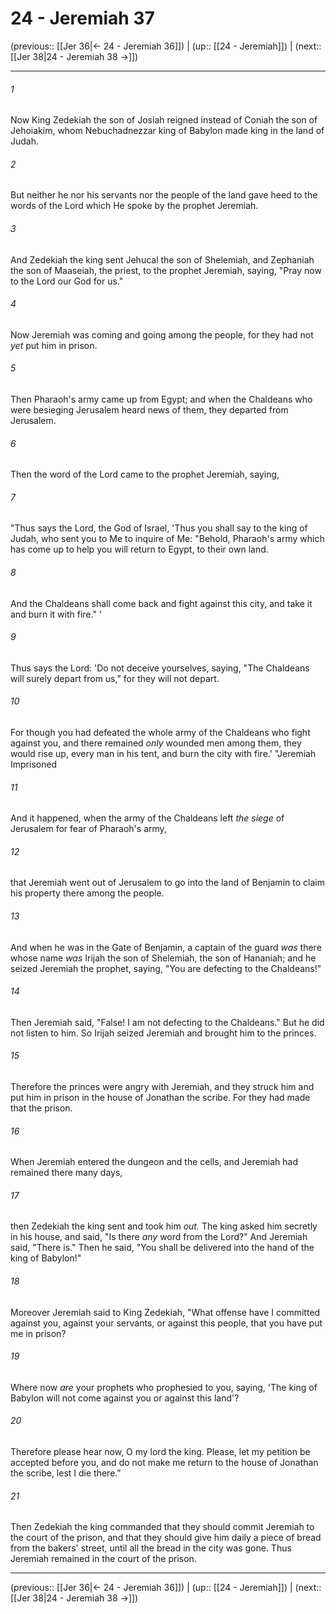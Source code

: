 # 24 - Jeremiah 37

(previous:: [[Jer 36|← 24 - Jeremiah 36]]) | (up:: [[24 - Jeremiah]]) | (next:: [[Jer 38|24 - Jeremiah 38 →]])

***


###### 1 
Now King Zedekiah the son of Josiah reigned instead of Coniah the son of Jehoiakim, whom Nebuchadnezzar king of Babylon made king in the land of Judah. 

###### 2 
But neither he nor his servants nor the people of the land gave heed to the words of the Lord which He spoke by the prophet Jeremiah. 

###### 3 
And Zedekiah the king sent Jehucal the son of Shelemiah, and Zephaniah the son of Maaseiah, the priest, to the prophet Jeremiah, saying, "Pray now to the Lord our God for us." 

###### 4 
Now Jeremiah was coming and going among the people, for they had not _yet_ put him in prison. 

###### 5 
Then Pharaoh's army came up from Egypt; and when the Chaldeans who were besieging Jerusalem heard news of them, they departed from Jerusalem. 

###### 6 
Then the word of the Lord came to the prophet Jeremiah, saying, 

###### 7 
"Thus says the Lord, the God of Israel, 'Thus you shall say to the king of Judah, who sent you to Me to inquire of Me: "Behold, Pharaoh's army which has come up to help you will return to Egypt, to their own land. 

###### 8 
And the Chaldeans shall come back and fight against this city, and take it and burn it with fire." ' 

###### 9 
Thus says the Lord: 'Do not deceive yourselves, saying, "The Chaldeans will surely depart from us," for they will not depart. 

###### 10 
For though you had defeated the whole army of the Chaldeans who fight against you, and there remained _only_ wounded men among them, they would rise up, every man in his tent, and burn the city with fire.' "Jeremiah Imprisoned 

###### 11 
And it happened, when the army of the Chaldeans left _the siege_ of Jerusalem for fear of Pharaoh's army, 

###### 12 
that Jeremiah went out of Jerusalem to go into the land of Benjamin to claim his property there among the people. 

###### 13 
And when he was in the Gate of Benjamin, a captain of the guard _was_ there whose name _was_ Irijah the son of Shelemiah, the son of Hananiah; and he seized Jeremiah the prophet, saying, "You are defecting to the Chaldeans!" 

###### 14 
Then Jeremiah said, "False! I am not defecting to the Chaldeans." But he did not listen to him. So Irijah seized Jeremiah and brought him to the princes. 

###### 15 
Therefore the princes were angry with Jeremiah, and they struck him and put him in prison in the house of Jonathan the scribe. For they had made that the prison. 

###### 16 
When Jeremiah entered the dungeon and the cells, and Jeremiah had remained there many days, 

###### 17 
then Zedekiah the king sent and took him _out._ The king asked him secretly in his house, and said, "Is there _any_ word from the Lord?" And Jeremiah said, "There is." Then he said, "You shall be delivered into the hand of the king of Babylon!" 

###### 18 
Moreover Jeremiah said to King Zedekiah, "What offense have I committed against you, against your servants, or against this people, that you have put me in prison? 

###### 19 
Where now _are_ your prophets who prophesied to you, saying, 'The king of Babylon will not come against you or against this land'? 

###### 20 
Therefore please hear now, O my lord the king. Please, let my petition be accepted before you, and do not make me return to the house of Jonathan the scribe, lest I die there." 

###### 21 
Then Zedekiah the king commanded that they should commit Jeremiah to the court of the prison, and that they should give him daily a piece of bread from the bakers' street, until all the bread in the city was gone. Thus Jeremiah remained in the court of the prison.

***

(previous:: [[Jer 36|← 24 - Jeremiah 36]]) | (up:: [[24 - Jeremiah]]) | (next:: [[Jer 38|24 - Jeremiah 38 →]])
